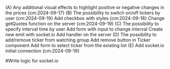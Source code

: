 (A) Any additional visual effects to highlight positive or negative changes in the prices {cm:2024-09-17}
(B) The possibility to switch on/off tickers by user {cm:2024-09-19}
  Add checkbox with styles {cm:2024-09-18}
  Change getQuotes function on the server {cm:2024-09-19}
(C) The possibility to specify interval time by user
  Add form with input to change interval
  Create new emit with socket.io
  Add handler on the server
(D) The possibility to add/remove ticker from watching group
  Add remove button in Ticker component
  Add form to select ticker from the existing list
(E) Add socket.io
  initial connection {cm:2024-09-19}

#Write logic for socket.io